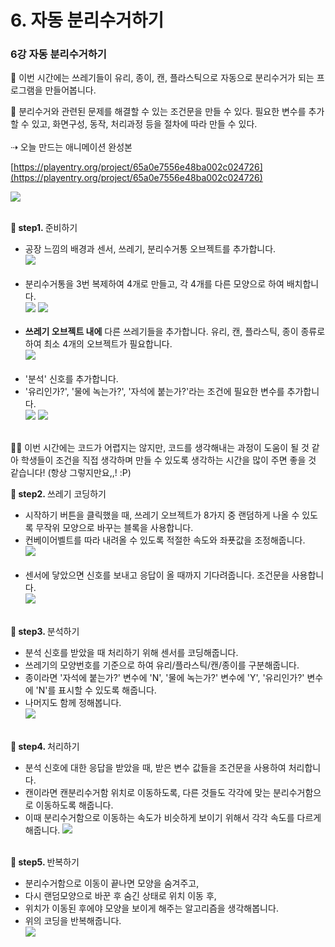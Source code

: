 # 6. 자동 분리수거하기
<h3>6강 자동 분리수거하기</h3>

🙂 이번 시간에는 쓰레기들이 유리, 종이, 캔, 플라스틱으로 자동으로 분리수거가 되는 프로그램을 만들어봅니다. <br>


🚩 분리수거와 관련된 문제를 해결할 수 있는 조건문을 만들 수 있다. 필요한 변수를 추가할 수 있고, 화면구성, 동작, 처리과정 등을 절차에 따라 만들 수 있다. <br><br>
⇢ 오늘 만드는 애니메이션 완성본

[https://playentry.org/project/65a0e7556e48ba002c024726](https://playentry.org/project/65a0e7556e48ba002c024726) 

![](img/06_자동분리수거/6_1.png) <br><br>

<b>🧩 step1. </b> 준비하기 <br>
- 공장 느낌의 배경과 센서, 쓰레기, 분리수거통 오브젝트를 추가합니다.<br>
![](img/06_자동분리수거/6_2.png)<br><br>
- 분리수거통을 3번 복제하여 4개로 만들고, 각 4개를 다른 모양으로 하여 배치합니다. <br>
![](img/06_자동분리수거/6_3.png) ![](img/06_자동분리수거/6_4.png) <br><br>
- <b>쓰레기 오브젝트 내에</b> 다른 쓰레기들을 추가합니다. 유리, 캔, 플라스틱, 종이 종류로 하여 최소 4개의 오브젝트가 필요합니다. <br>
![](img/06_자동분리수거/6_5.png)<br><br>
- '분석' 신호를 추가합니다.
- '유리인가?', '물에 녹는가?', '자석에 붙는가?'라는 조건에 필요한 변수를 추가합니다.<br>
![](img/06_자동분리수거/6_6.png) ![](img/06_자동분리수거/6_7.png)<br><br>

👼🏻 이번 시간에는 코드가 어렵지는 않지만, 코드를 생각해내는 과정이 도움이 될 것 같아 학생들이 조건을 직접 생각하며 만들 수 있도록 생각하는 시간을 많이 주면 좋을 것 같습니다! (항상 그렇지만요,,! :P)

<b>🧩 step2. </b> 쓰레기 코딩하기 <br>
- 시작하기 버튼을 클릭했을 때, 쓰레기 오브젝트가 8가지 중 랜덤하게 나올 수 있도록 무작위 모양으로 바꾸는 블록을 사용합니다.
- 컨베이어벨트를 따라 내려올 수 있도록 적절한 속도와 좌푯값을 조정해줍니다.<br>
![](img/06_자동분리수거/6_8.png)<br><br>
- 센서에 닿았으면 신호를 보내고 응답이 올 때까지 기다려줍니다. 조건문을 사용합니다. <br>
![](img/06_자동분리수거/6_9.png)<br><br>

<b>🧩 step3. </b> 분석하기 <br>
- 분석 신호를 받았을 때 처리하기 위해 센서를 코딩해줍니다.
- 쓰레기의 모양번호를 기준으로 하여 유리/플라스틱/캔/종이를 구분해줍니다.
- 종이라면 '자석에 붙는가?' 변수에 'N', '물에 녹는가?' 변수에 'Y', '유리인가?' 변수에 'N'를 표시할 수 있도록 해줍니다.
- 나머지도 함께 정해봅니다.<br>
![](img/06_자동분리수거/6_10.png)<br><br>

<b>🧩 step4. </b> 처리하기 <br>
- 분석 신호에 대한 응답을 받았을 때, 받은 변수 값들을 조건문을 사용하여 처리합니다.
- 캔이라면 캔분리수거함 위치로 이동하도록, 다른 것들도 각각에 맞는 분리수거함으로 이동하도록 해줍니다.<br>
- 이때 분리수거함으로 이동하는 속도가 비슷하게 보이기 위해서 각각 속도를 다르게 해줍니다.
![](img/06_자동분리수거/6_11.png)<br><br>

<b>🧩 step5. </b> 반복하기 <br>
- 분리수거함으로 이동이 끝나면 모양을 숨겨주고, 
- 다시 랜덤모양으로 바꾼 후 숨긴 상태로 위치 이동 후, 
- 위치가 이동된 후에야 모양을 보이게 해주는 알고리즘을 생각해봅니다.
- 위의 코딩을 반복해줍니다. <br>
![](img/06_자동분리수거/6_12.png)<br><br>